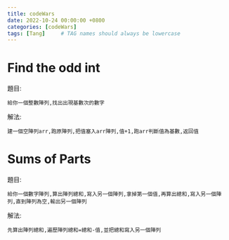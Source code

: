 ```yaml
---
title: codeWars
date: 2022-10-24 00:00:00 +0800
categories: [codeWars]
tags: [Tang]     # TAG names should always be lowercase
---
```


# Find the odd int

題目:

    給你一個整數陣列,找出出現基數次的數字



解法:

    建一個空陣列arr,跑原陣列,把值塞入arr陣列,值+1,跑arr判斷值為基數,返回值



# Sums of Parts

題目:

    給你一個數字陣列,算出陣列總和,寫入另一個陣列,拿掉第一個值,再算出總和,寫入另一個陣列,直到陣列為空,輸出另一個陣列


解法: 

    先算出陣列總和,遍歷陣列總和=總和-值,並把總和寫入另一個陣列

